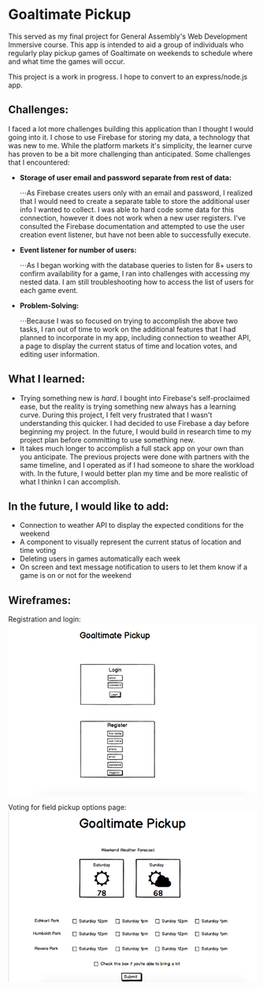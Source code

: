# Goaltimate Pickup
This served as my final project for General Assembly's Web Development Immersive course. This app is intended to aid a group of individuals who regularly play pickup games of Goaltimate on weekends to schedule where and what time the games will occur.

This project is a work in progress. I hope to convert to an express/node.js app.

## Challenges:
I faced a lot more challenges building this application than I thought I would going into it. I chose to use Firebase for storing my data, a technology that was new to me. While the platform markets it's simplicity, the learner curve has proven to be a bit more challenging than anticipated. Some challenges that I encountered:
* __Storage of user email and password separate from rest of data:__

    ⋅⋅⋅As Firebase creates users only with an email and password, I realized that I would need to create a separate table to store the additional user info I wanted to collect. I was able to hard code some data for this connection, however it does not work when a new user registers. I've consulted the Firebase documentation and attempted to use the user creation event listener, but have not been able to successfully execute.

* __Event listener for number of users:__ 

    ⋅⋅⋅As I began working with the database queries to listen for 8+ users to confirm availability for a game, I ran into challenges with accessing my nested data. I am still troubleshooting how to access the list of users for each game event.

* __Problem-Solving:__

	⋅⋅⋅Because I was so focused on trying to accomplish the above two tasks, I ran out of time to work on the additional features that I had planned to incorporate in my app, including connection to weather API, a page to display the current status of time and location votes, and editing user information.

## What I learned:
* Trying something new is *hard*. I bought into Firebase's self-proclaimed ease, but the reality is trying something new always has a learning curve. During this project, I felt very frustrated that I wasn't understanding this quicker. I had decided to use Firebase a day before beginning my project. In the future, I would build in research time to my project plan before committing to use something new.
* It takes much longer to accomplish a full stack app on your own than you anticipate. The previous projects were done with partners with the same timeline, and I operated as if I had someone to share the workload with. In the future, I would better plan my time and be more realistic of what I thinkn I can accomplish.

## In the future, I would like to add:
* Connection to weather API to display the expected conditions for the weekend
* A component to visually represent the current status of location and time voting
* Deleting users in games automatically each week
* On screen and text message notification to users to let them know if a game is on or not for the weekend

## Wireframes:
Registration and login:
![alt text](public/images/login.png)

Voting for field pickup options page:
![alt text](public/images/usergameavailability.png)